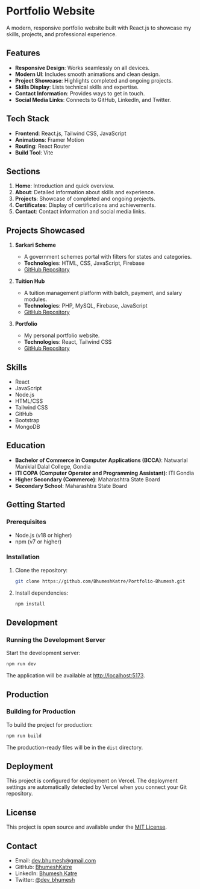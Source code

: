 # Portfolio Website

A modern, responsive portfolio website built with React.js to showcase my skills, projects, and professional experience.

## Features

- **Responsive Design**: Works seamlessly on all devices.
- **Modern UI**: Includes smooth animations and clean design.
- **Project Showcase**: Highlights completed and ongoing projects.
- **Skills Display**: Lists technical skills and expertise.
- **Contact Information**: Provides ways to get in touch.
- **Social Media Links**: Connects to GitHub, LinkedIn, and Twitter.

## Tech Stack

- **Frontend**: React.js, Tailwind CSS, JavaScript
- **Animations**: Framer Motion
- **Routing**: React Router
- **Build Tool**: Vite

## Sections

1. **Home**: Introduction and quick overview.
2. **About**: Detailed information about skills and experience.
3. **Projects**: Showcase of completed and ongoing projects.
4. **Certificates**: Display of certifications and achievements.
5. **Contact**: Contact information and social media links.

## Projects Showcased

1. **Sarkari Scheme**
   - A government schemes portal with filters for states and categories.
   - **Technologies**: HTML, CSS, JavaScript, Firebase
   - [GitHub Repository](https://github.com/BhumeshKatre/Sarkari-Sahayata.git)

2. **Tuition Hub**
   - A tuition management platform with batch, payment, and salary modules.
   - **Technologies**: PHP, MySQL, Firebase, JavaScript
   - [GitHub Repository](https://github.com/chandraprakashbagde/tuitionapp.git)

3. **Portfolio**
   - My personal portfolio website.
   - **Technologies**: React, Tailwind CSS
   - [GitHub Repository](https://github.com/BhumeshKatre/Portfolio-Bhumesh.git)

## Skills

- React
- JavaScript
- Node.js
- HTML/CSS
- Tailwind CSS
- GitHub
- Bootstrap
- MongoDB

## Education

- **Bachelor of Commerce in Computer Applications (BCCA)**: Natwarlal Maniklal Dalal College, Gondia
- **ITI COPA (Computer Operator and Programming Assistant)**: ITI Gondia
- **Higher Secondary (Commerce)**: Maharashtra State Board
- **Secondary School**: Maharashtra State Board

## Getting Started

### Prerequisites

- Node.js (v18 or higher)
- npm (v7 or higher)

### Installation

1. Clone the repository:
   ```bash
   git clone https://github.com/BhumeshKatre/Portfolio-Bhumesh.git

2. Install dependencies:
   ```bash
   npm install
   ```

## Development

### Running the Development Server
Start the development server:
```bash
npm run dev
```
The application will be available at [http://localhost:5173](http://localhost:5173).

## Production

### Building for Production
To build the project for production:
```bash
npm run build
```
The production-ready files will be in the `dist` directory.

## Deployment

This project is configured for deployment on Vercel. The deployment settings are automatically detected by Vercel when you connect your Git repository.

## License

This project is open source and available under the [MIT License](LICENSE).

## Contact

- Email: [dev.bhumesh@gmail.com](mailto:dev.bhumesh@gmail.com)
- GitHub: [BhumeshKatre](https://github.com/BhumeshKatre)
- LinkedIn: [Bhumesh Katre](https://linkedin.com/in/yourprofile)
- Twitter: [@dev_bhumesh](https://twitter.com/dev_bhumesh)
  
